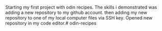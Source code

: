 Starting my first project with odin recipes. The skills i demonstrated was adding a new repository to my github account. then adding my new repository to one of my local computer files via SSH key. Opened new repository in my code editor.# odin-recipes
